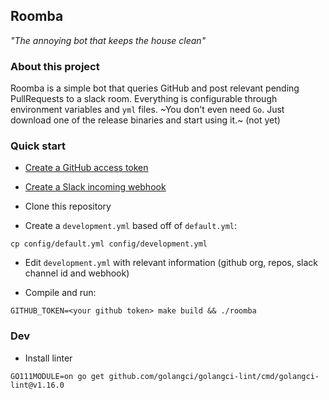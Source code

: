 ## Roomba

*"The annoying bot that keeps the house clean"*

### About this project

Roomba is a simple bot that queries GitHub and post relevant pending PullRequests to a slack room. Everything is configurable through environment variables and `yml` files. ~You don't even need `Go`. Just download one of the release binaries and start using it.~ (not yet)


### Quick start

* [Create a GitHub access token](https://help.github.com/en/articles/creating-a-personal-access-token-for-the-command-line)

* [Create a Slack incoming webhook](https://get.slack.help/hc/en-us/articles/115005265063-Incoming-WebHooks-for-Slack)

* Clone this repository

* Create a `development.yml` based off of `default.yml`:

`cp config/default.yml config/development.yml`

* Edit `development.yml` with relevant information (github org, repos, slack channel id and webhook)

* Compile and run:

`GITHUB_TOKEN=<your github token> make build && ./roomba`

### Dev

* Install linter

`GO111MODULE=on go get github.com/golangci/golangci-lint/cmd/golangci-lint@v1.16.0`
